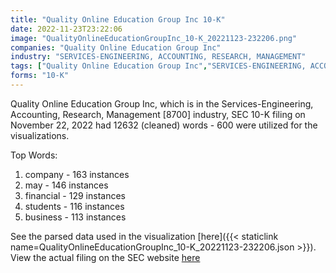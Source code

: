 ```yaml
---
title: "Quality Online Education Group Inc 10-K"
date: 2022-11-23T23:22:06
image: "QualityOnlineEducationGroupInc_10-K_20221123-232206.png"
companies: "Quality Online Education Group Inc"
industry: "SERVICES-ENGINEERING, ACCOUNTING, RESEARCH, MANAGEMENT"
tags: ["Quality Online Education Group Inc","SERVICES-ENGINEERING, ACCOUNTING, RESEARCH, MANAGEMENT","11-22-2022","10-K"]
forms: "10-K"
---
```

Quality Online Education Group Inc, which is in the Services-Engineering, Accounting, Research, Management [8700] industry, SEC 10-K filing on November 22, 2022 had 12632 (cleaned) words - 600 were utilized for the visualizations.

Top Words:
1. company - 163 instances
2. may - 146 instances
3. financial - 129 instances
4. students - 116 instances
5. business - 113 instances


See the parsed data used in the visualization [here]({{< staticlink name=QualityOnlineEducationGroupInc_10-K_20221123-232206.json >}}).  
View the actual filing on the SEC website [here](https://www.sec.gov/Archives/edgar/data/1439237/0001829126-22-019464.txt)